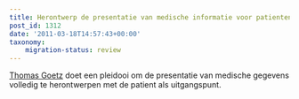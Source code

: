 ```yaml
---
title: Herontwerp de presentatie van medische informatie voor patienten
post_id: 1312
date: '2011-03-18T14:57:43+00:00'
taxonomy:
    migration-status: review
---
```

[Thomas Goetz](http://www.ted.com/speakers/thomas_goetz.html) doet een pleidooi om de presentatie van medische gegevens volledig te herontwerpen met de patient als uitgangspunt.
